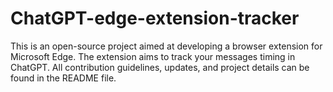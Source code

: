 # ChatGPT-edge-extension-tracker
This is an open-source project aimed at developing a browser extension for Microsoft Edge. The extension aims to track your messages timing in ChatGPT. All contribution guidelines, updates, and project details can be found in the README file.
